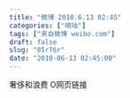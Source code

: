 ```yaml
---
title: "微博 2010.6.13 02:45"
categories: ["嘀咕"]
tags: ["来自微博 weibo.com"]
draft: false
slug: "85r76r"
date: "2010-06-13 02:45:00"
---
```


<p>奢侈和浪费  O网页链接 ​​​​</p>
